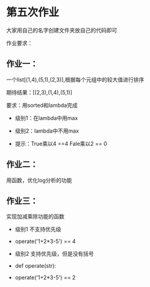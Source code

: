 # 第五次作业 
       
大家用自己的名字创建文件夹放自己的代码即可      
       
作业要求：

## 作业一：

一个list[(1,4),(5,1),(2,3)],根据每个元组中的较大值进行排序

期待结果：[(2,3),(1,4),(5,1)]

要求：用sorted和lambda完成

- 级别1：在lambda中用max

- 级别2：lambda中不用max

- 提示：True乘以4 ==4 Fale乘以2 == 0

## 作业二：

用函数，优化log分析的功能


## 作业三：

实现加减乘除功能的函数

- 级别1 不支持优先级
- operate('1+2*3-5') == 4

- 级别2 支持优先级，但是没有括号

- def operate(str):

- operate('1+2*3-5') == 2
